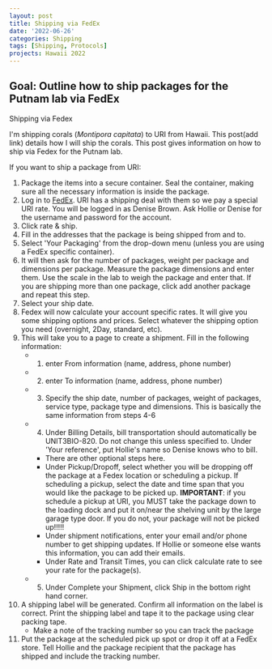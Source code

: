 ```yaml
---
layout: post
title: Shipping via FedEx
date: '2022-06-26'
categories: Shipping
tags: [Shipping, Protocols]
projects: Hawaii 2022
---
```


## Goal: Outline how to ship packages for the Putnam lab via FedEx

Shipping via Fedex 

I'm shipping corals (*Montipora capitata*) to URI from Hawaii. This post(add link) details how I will ship the corals. This post gives information on how to ship via Fedex for the Putnam lab.

If you want to ship a package from URI: 

1. Package the items into a secure container. Seal the container, making sure all the necessary information is inside the package. 
2. Log in to [FedEx](https://www.fedex.com/en-us/home.html). URI has a shipping deal with them so we pay a special URI rate. You will be logged in as Denise Brown. Ask Hollie or Denise for the username and password for the account.
3. Click rate & ship. 
4. Fill in the addresses that the package is being shipped from and to.
5. Select 'Your Packaging' from the drop-down menu (unless you are using a FedEx specific container).
6. It will then ask for the number of packages, weight per package and dimensions per package. Measure the package dimensions and enter them. Use the scale in the lab to weigh the package and enter that. If you are shipping more than one package, click add another package and repeat this step.
7. Select your ship date. 
8. Fedex will now calculate your account specific rates. It will give you some shipping options and prices. Select whatever the shipping option you need (overnight, 2Day, standard, etc). 
9. This will take you to a page to create a shipment. Fill in the following information: 
	- 1) enter From information (name, address, phone number)
	- 2) enter To information (name, address, phone number)
	- 3) Specify the ship date, number of packages, weight of packages, service type, package type and dimensions. This is basically the same information from steps 4-6
	- 4) Under Billing Details, bill transportation should automatically be UNIT3BIO-820. Do not change this unless specified to. Under 'Your reference', put Hollie's name so Denise knows who to bill.
		- There are other optional steps here. 
		- Under Pickup/Dropoff, select whether you will be dropping off the package at a Fedex location or scheduling a pickup. If scheduling a pickup, select the date and time span that you would like the package to be picked up. **IMPORTANT**: if you schedule a pickup at URI, you MUST take the package down to the loading dock and put it on/near the shelving unit by the large garage type door. If you do not, your package will not be picked up!!!!!
		- Under shipment notifications, enter your email and/or phone number to get shipping updates. If Hollie or someone else wants this information, you can add their emails. 
		- Under Rate and Transit Times, you can click calculate rate to see your rate for the package(s). 
	- 5) Under Complete your Shipment, click Ship in the bottom right hand corner. 
10. A shipping label will be generated. Confirm all information on the label is correct. Print the shipping label and tape it to the package using clear packing tape.
	- Make a note of the tracking number so you can track the package
11. Put the package at the scheduled pick up spot or drop it off at a FedEx store. Tell Hollie and the package recipient that the package has shipped and include the tracking number. 

		
		
		
		

